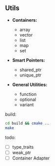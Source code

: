 ## Utils

*   **Containers:**
    *   array
    *   vector
    *   list
    *   map
    *   set

*   **Smart Pointers:**
    *   shared_ptr
    *   unique_ptr

*   **General Utilities:**
    *   function
    *   optional
    *   variant

build:
```sh
cd build && cmake ..
make
```

todo:

- [ ] type_traits
- [ ] weak_ptr
- [ ] Container Adapter